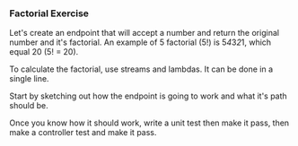 ### Factorial Exercise

Let's create an endpoint that will accept a number and return the original number and it's factorial. An example of 5 factorial (5!) is 5*4*3*2*1, which equal 20 (5! = 20).

To calculate the factorial, use streams and lambdas. It can be done in a single line.

Start by sketching out how the endpoint is going to work and what it's path should be.

Once you know how it should work, write a unit test then make it pass, then make a controller test and make it pass.
